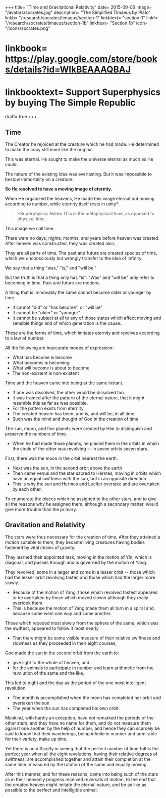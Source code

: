 +++
title= "Time and Gravitational Relativity"
date= 2015-09-09
image= "/avatars/socrates.jpg"
description= "The Simplified Timaeus by Plato"
linkb= "/research/socrates/timaeus/section-1"
linkbtext= "section-1"
linkf= "/research/socrates/timaeus/section-1b"
linkftext= "Section 1b"
icon= "/icons/socrates.png"
# linkbook= https://play.google.com/store/books/details?id=WlkBEAAAQBAJ
# linkbooktext= Support Superphysics by buying The Simple Republic
draft= true
+++

## Time

The Creator he rejoiced at the creature which he had made. He determined to make the copy still more like the original.

This was eternal. He sought to make the universe eternal as much as He could. 

The nature of the existing Idea was everlasting. But it was impossible to bestow immortality on a creature. 

**So He resolved to have a moving image of eternity.** 

When He organized the heavens, He made this image eternal but moving according to number, while eternity itself rests in unity*.



> *Superphysics Note= This is the metaphysical time, as opposed to physical time


This image we call time.

There were no days, nights, months, and years before heaven was created. After heaven was constructed, they was created also.

They are all parts of time. The past and future are created species of time, which we unconsciously but wrongly transfer to the idea of infinity. <!-- eternal essence -->

We say that a thing "was," "is," and "will be." 

But the truth is that a thing only has "is". "Was" and "will be" only refer to becoming in time. Past and future are motions. 

A thing that is immovably the same cannot become older or younger by time.
- It cannot "did" or "has become", or "will be"
- It cannot be "older" or "younger"
- It cannot be subject at all to any of those states which affect moving and sensible things and of which generation is the cause.

These are the forms of time, which imitates eternity and revolves according to a law of number.

All the following are inaccurate modes of expression:
- What has become is become
- What becomes is becoming
- What will become is about to become
- The non-existent is non-existent

Time and the heaven came into being at the same instant.    
- If one was dissolved, the other would be dissolved too.
- It was framed after the pattern of the eternal nature, that it might resemble this as far as was possible.
- For the pattern exists from eternity.
- The created heaven has been, and is, and will be, in all time.
- Such was the mind and thought of God in the creation of time.

The sun, moon, and five planets were created by Him to distinguish and preserve the numbers of time.
- When he had made those planets, he placed them in the orbits in which the circle of the other was revolving -- in seven orbits seven stars. 

First, there was the moon in the orbit nearest the earth.
- Next was the sun, in the second orbit above the earth
- Then came venus and the star sacred to Hermes, moving in orbits which have an equal swiftness with the sun, but in an opposite direction.
- This is why the sun and Hermes and Lucifer overtake and are overtaken by each other.

To enumerate the places which he assigned to the other stars, and to give all the reasons why he assigned them, although a secondary matter, would give more trouble than the primary. 
<!-- - These things at some future time, when we are at leisure, may have the consideration which they deserve, but not at present. -->


## Gravitation and Relativity

The stars were thus necessary for the creation of time. After they attained a motion suitable to them, they became living creatures having bodies fastened by vital chains of gravity.

They learned their appointed task, moving in the motion of Yin, which is diagonal, and passes through and is governed by the motion of Yang. 

They revolved, some in a larger and some in a lesser orbit -- those which had the lesser orbit revolving faster, and those which had the larger more slowly. 

- Because of the motion of Yang, those which revolved fastest appeared to be overtaken by those which moved slower although they really overtook them.
- This is because the motion of Yang made them all turn in a spiral and, because some went one way and some another.

Those which receded most slowly from the sphere of the same, which was the swiftest, appeared to follow it most nearly. 

- That there might be some visible measure of their relative swiftness and slowness as they proceeded in their eight courses, 

God made the sun in the second orbit from the earth to:
- give light to the whole of heaven, and
- for the animals to participate in number and learn arithmetic from the revolution of the same and the like. 

This led to night and the day as the period of the one most intelligent revolution.
- The month is accomplished when the moon has completed her orbit and overtaken the sun.
- The year when the sun has completed his own orbit.

Mankind, with hardly an exception, have not remarked the periods of the other stars, and they have no name for them, and do not measure them against one another by the help of number, and hence they can scarcely be said to know that their wanderings, being infinite in number and admirable for their variety, make up time. 

Yet there is no difficulty in seeing that the perfect number of time fulfils the perfect year when all the eight revolutions, having their relative degrees of swiftness, are accomplished together and attain their completion at the same time, measured by the rotation of the same and equally moving. 

After this manner, and for these reasons, came into being such of the stars as in their heavenly progress received reversals of motion, to the end that the created heaven might imitate the eternal nature, and be as like as possible to the perfect and intelligible animal.

